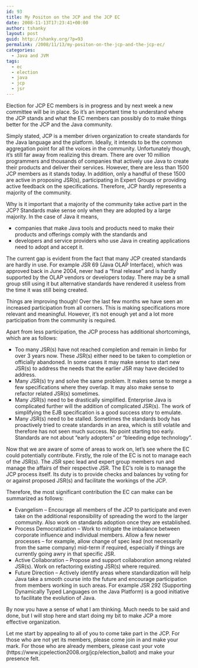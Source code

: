 ```yaml
---
id: 93
title: My Positon on the JCP and the JCP EC
date: 2008-11-13T17:23:41+00:00
author: tshanky
layout: post
guid: http://shanky.org/?p=93
permalink: /2008/11/13/my-positon-on-the-jcp-and-the-jcp-ec/
categories:
  - Java and JVM
tags:
  - ec
  - election
  - java
  - jcp
  - jsr
---
```

<p class="MsoNormal">
  <span>Election for JCP EC members is in progress and by next week a new committee will be in place. So it’s an important time to understand where the JCP stands and what the EC members can possibly do to make things better for the JCP and the Java community. </span>
</p>

<p class="MsoNormal">
  <span>Simply stated, JCP is a member driven organization to create standards for the Java language and the platform. Ideally, it intends to be the common aggregation point for all the voices in the community. Unfortunately though, it’s still far away from realizing this dream. There are over 10 million programmers and thousands of companies that actively use Java to create their products and deliver their services. However, there are less than 1500 JCP members as it stands today. In addition, only a handful of these 1500 are active in proposing JSR(s), participating in Expert Groups or providing active feedback on the specifications. Therefore, JCP hardly represents a majority of the community. </span>
</p>

<p class="MsoNormal">
  <span>Why is it important that a majority of the community take active part in the JCP? Standards make sense only when they are adopted by a large majority. In the case of Java it means, </span>
</p>

<ul type="square">
  <li class="MsoNormal">
    <span>companies that make Java tools and products need to make their products and offerings comply with the standards and </span>
  </li>
  <li class="MsoNormal">
    <span>developers and service providers who use Java in creating applications need to adopt and accept it. </span>
  </li>
</ul>

<p class="MsoNormal">
  <span>The current gap is evident from the fact that many JCP created standards are hardly in use. For example JSR 69 (Java OLAP Interface), which was approved back in June 2004, never had a “final release” and is hardly supported by the OLAP vendors or developers today. There may be a small group still using it but alternative standards have rendered it useless from the time it was still being created. </span>
</p>

<p class="MsoNormal">
  <span>Things are improving though! Over the last few months we have seen an increased participation from all corners. This is making specifications more relevant and meaningful. However, it’s not enough yet and a lot more participation from the community is required.</span>
</p>

<p class="MsoNormal">
  <!--more-->
</p>

<p class="MsoNormal">
  Apart from less participation, the JCP process has additional shortcomings, which are as follows:
</p>

<ul type="square">
  <li class="MsoNormal">
    <span>Too many JSR(s) have not reached completion and remain in limbo for over 3 years now. These JSR(s) either need to be taken to completion or officially abandoned. In some cases it may make sense to start new JSR(s) to address the needs that the earlier JSR may have decided to address.</span>
  </li>
  <li class="MsoNormal">
    <span>Many JSR(s) try and solve the same problem. It makes sense to merge a few specifications where they overlap. It may also make sense to refactor related JSR(s) sometimes.</span>
  </li>
  <li class="MsoNormal">
    <span>Many JSR(s) need to be drastically simplified. Enterprise Java is complicated further will the addition of complicated JSR(s). The work of simplifying the EJB specification is a good success story to emulate.</span>
  </li>
  <li class="MsoNormal">
    <span>Many JSR(s) need to be stalled. Sometimes the standards body has proactively tried to create standards in an area, which is still volatile and therefore has not seen much success. No point starting too early. Standards are not about “early adopters” or “bleeding edge technology”.</span>
  </li>
</ul>

<p class="MsoNormal">
  <span>Now that we are aware of some of areas to work on, let’s see where the EC could potentially contribute. Firstly, the role of the EC is not to manage each of the JSR(s). The JSR spec lead and expert group members run and manage the affairs of their respective JSR. The EC’s role is to manage the JCP process itself. Its duty is to provide checks and balances by voting for or against proposed JSR(s) and facilitate the workings of the JCP. </span>
</p>

<p class="MsoNormal">
  <span>Therefore, the most significant contribution the EC can make can be summarized as follows:</span>
</p>

<ul type="square">
  <li class="MsoNormal">
    <span>Evangelism – Encourage all members of the JCP to participate and even take on the additional responsibility of spreading the word to the larger community. Also work on standards adoption once they are established.</span>
  </li>
  <li class="MsoNormal">
    <span>Process Democratization – Work to mitigate the imbalance between corporate influence and individual members. Allow a few newer processes – for example, allow change of spec lead (not necessarily from the same company) mid-term if required, especially if things are currently going awry in that specific JSR. </span>
  </li>
  <li class="MsoNormal">
    <span>Active Collaboration – Propose and support collaboration among related JSR(s). Work on refactoring existing JSR(s) where required.</span>
  </li>
  <li class="MsoNormal">
    <span>Future Direction – Actively identify areas where standardization will help Java take a smooth course into the future and encourage participation from members working in such areas. For example JSR 292 (Supporting Dynamically Typed Languages on the Java Platform) is a good initiative to facilitate the evolution of Java.</span>
  </li>
</ul>

<p class="MsoNormal">
  By now you have a sense of what I am thinking. Much needs to be said and done, but I will stop here and start doing my bit to make JCP a more effective organization.
</p>

<p class="MsoNormal">
  <span>Let me start by appealing to all of you to come take part in the JCP. For those who are not yet its members, please come join in and make your mark. For those who are already members, please cast your vote (https://www.jcpelection2008.org/jcp/election_ballot) and make your presence felt.</span>
</p>